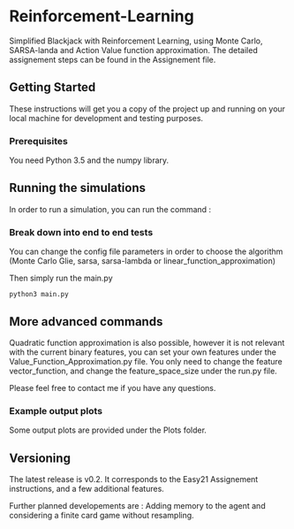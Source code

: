 # Reinforcement-Learning
Simplified Blackjack with Reinforcement Learning, using Monte Carlo, SARSA-landa and Action Value function approximation.
The detailed assignement steps can be found in the Assignement file.

## Getting Started

These instructions will get you a copy of the project up and running on your local machine for development and testing purposes.

### Prerequisites

You need Python 3.5 and the numpy library.

## Running the simulations

In order to run a simulation, you can run the command :

### Break down into end to end tests

You can change the config file parameters in order to choose the algorithm (Monte Carlo Glie, sarsa, sarsa-lambda or linear_function_approximation)

Then simply run the main.py

```
python3 main.py
```

## More advanced commands

Quadratic function approximation is also possible, however it is not relevant with the current binary features, you can set your own features under the Value_Function_Approximation.py file.
You only need to change the feature vector_function, and change the feature_space_size under the run.py file.

Please feel free to contact me if you have any questions.

### Example output plots

Some output plots are provided under the Plots folder.

## Versioning

The latest release is v0.2. It corresponds to the Easy21 Assignement instructions, and a few additional features.

Further planned developements are :
Adding memory to the agent and considering a finite card game without resampling.
